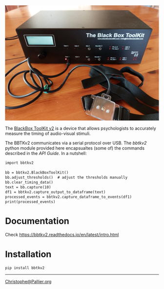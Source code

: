 <p align="center">

![](docs/images/bbtkv2.png)

</p>

The [BlackBox ToolKit v2](https://www.blackboxtoolkit.com/bbtkv2.html) is a device that allows psychologists to accurately measure the timing of audio-visual stimuli.

The BBTKv2 communicates via a serial protocol over USB. The _bbtkv2_ python module provided here encapsualtes (some of) the commands described in the _API Guide_. 
In a nutshell:

    import bbtkv2 

    bb = bbtkv2.BlackBoxToolKit()
    bb.adjust_thresholds()  # adjust the thresholds manually
    bb.clear_timing_data()
    text = bb.capture(10)
    df1 = bbtkv2.capture_output_to_dataframe(text)
    processed_events = bbtkv2.capture_dataframe_to_events(df1)
    print(processed_events)


# Documentation

Check <https://bbtkv2.readthedocs.io/en/latest/intro.html>


# Installation

    pip install bbtkv2 

---

Christophe@Pallier.org



